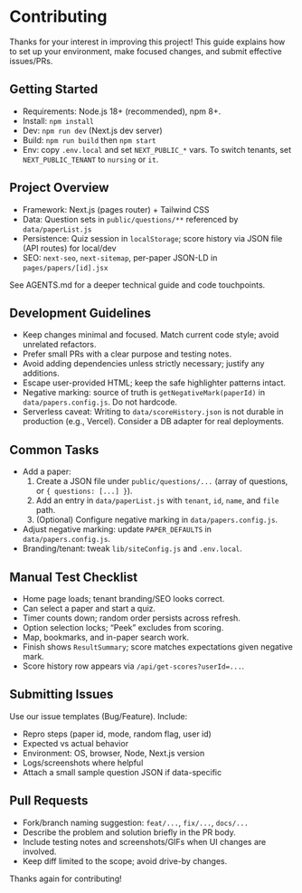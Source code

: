 # Contributing

Thanks for your interest in improving this project! This guide explains how to set up your environment, make focused changes, and submit effective issues/PRs.

## Getting Started

- Requirements: Node.js 18+ (recommended), npm 8+.
- Install: `npm install`
- Dev: `npm run dev` (Next.js dev server)
- Build: `npm run build` then `npm start`
- Env: copy `.env.local` and set `NEXT_PUBLIC_*` vars. To switch tenants, set `NEXT_PUBLIC_TENANT` to `nursing` or `it`.

## Project Overview

- Framework: Next.js (pages router) + Tailwind CSS
- Data: Question sets in `public/questions/**` referenced by `data/paperList.js`
- Persistence: Quiz session in `localStorage`; score history via JSON file (API routes) for local/dev
- SEO: `next-seo`, `next-sitemap`, per-paper JSON-LD in `pages/papers/[id].jsx`

See AGENTS.md for a deeper technical guide and code touchpoints.

## Development Guidelines

- Keep changes minimal and focused. Match current code style; avoid unrelated refactors.
- Prefer small PRs with a clear purpose and testing notes.
- Avoid adding dependencies unless strictly necessary; justify any additions.
- Escape user-provided HTML; keep the safe highlighter patterns intact.
- Negative marking: source of truth is `getNegativeMark(paperId)` in `data/papers.config.js`. Do not hardcode.
- Serverless caveat: Writing to `data/scoreHistory.json` is not durable in production (e.g., Vercel). Consider a DB adapter for real deployments.

## Common Tasks

- Add a paper:
  1) Create a JSON file under `public/questions/...` (array of questions, or `{ questions: [...] }`).
  2) Add an entry in `data/paperList.js` with `tenant`, `id`, `name`, and `file` path.
  3) (Optional) Configure negative marking in `data/papers.config.js`.
- Adjust negative marking: update `PAPER_DEFAULTS` in `data/papers.config.js`.
- Branding/tenant: tweak `lib/siteConfig.js` and `.env.local`.

## Manual Test Checklist

- Home page loads; tenant branding/SEO looks correct.
- Can select a paper and start a quiz.
- Timer counts down; random order persists across refresh.
- Option selection locks; “Peek” excludes from scoring.
- Map, bookmarks, and in-paper search work.
- Finish shows `ResultSummary`; score matches expectations given negative mark.
- Score history row appears via `/api/get-scores?userId=...`.

## Submitting Issues

Use our issue templates (Bug/Feature). Include:
- Repro steps (paper id, mode, random flag, user id)
- Expected vs actual behavior
- Environment: OS, browser, Node, Next.js version
- Logs/screenshots where helpful
- Attach a small sample question JSON if data-specific

## Pull Requests

- Fork/branch naming suggestion: `feat/...`, `fix/...`, `docs/...`
- Describe the problem and solution briefly in the PR body.
- Include testing notes and screenshots/GIFs when UI changes are involved.
- Keep diff limited to the scope; avoid drive-by changes.

Thanks again for contributing!
